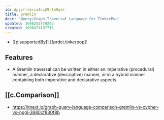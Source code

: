 ```yaml
---
id: dpjxfrsbrza4su29rfn9qds
title: Gremlin
desc: 'Query/Graph Traversal Language for TinkerPop'
updated: 1698252759243
created: 1696473197713
---
```


- [[p.supportedBy]] [[prdct.tinkerpop]]

## Features

- A Gremlin traversal can be written in either an imperative (procedural) manner, a declarative (descriptive) manner, or in a hybrid manner containing both imperative and declarative aspects.

## [[c.Comparison]]

- https://itnext.io/graph-query-language-comparison-gremlin-vs-cypher-vs-ngql-3680cf830f8b